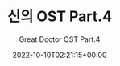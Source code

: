 ---
title: "신의 OST Part.4"
subtitle: "Great Doctor OST Part.4"
description: "OST"
icon: "library_music"
weight: 5300000000
date: 2022-10-10T02:21:15+00:00
lastmod: 2022-10-10T02:21:15+00:00
draft: false
images: []
---